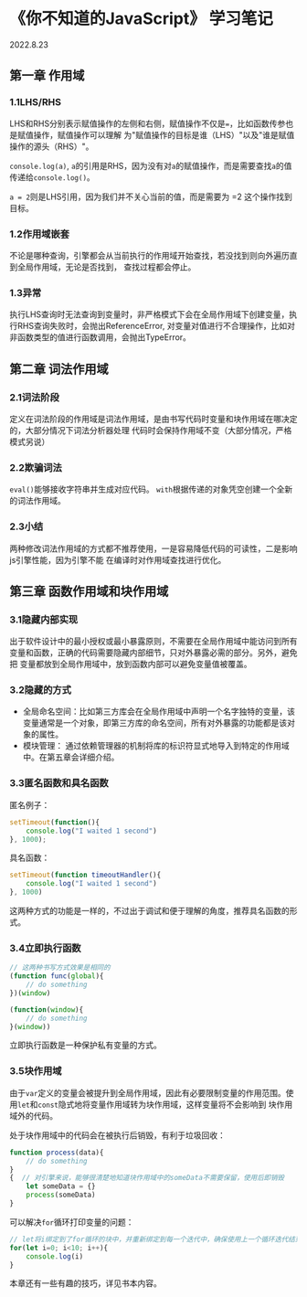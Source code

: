 # 《你不知道的JavaScript》 学习笔记

2022.8.23

## 第一章 作用域

### 1.1LHS/RHS

LHS和RHS分别表示赋值操作的左侧和右侧，赋值操作不仅是`=`，比如函数传参也是赋值操作，赋值操作可以理解
为"赋值操作的目标是谁（LHS）"以及"谁是赋值操作的源头（RHS）"。

`console.log(a)`, `a`的引用是RHS，因为没有对`a`的赋值操作，而是需要查找`a`的值传递给`console.log()`。

`a = 2`则是LHS引用，因为我们并不关心当前的值，而是需要为 =2 这个操作找到目标。

### 1.2作用域嵌套

不论是哪种查询，引擎都会从当前执行的作用域开始查找，若没找到则向外遍历直到全局作用域，无论是否找到，
查找过程都会停止。

### 1.3异常

执行LHS查询时无法查询到变量时，非严格模式下会在全局作用域下创建变量，执行RHS查询失败时，会抛出ReferenceError,
对变量对值进行不合理操作，比如对非函数类型的值进行函数调用，会抛出TypeError。

## 第二章 词法作用域

### 2.1词法阶段

定义在词法阶段的作用域是词法作用域，是由书写代码时变量和块作用域在哪决定的，大部分情况下词法分析器处理
代码时会保持作用域不变（大部分情况，严格模式另说）

### 2.2欺骗词法

`eval()`能够接收字符串并生成对应代码。
`with`根据传递的对象凭空创建一个全新的词法作用域。

### 2.3小结

两种修改词法作用域的方式都不推荐使用，一是容易降低代码的可读性，二是影响js引擎性能，因为引擎不能
在编译时对作用域查找进行优化。

## 第三章 函数作用域和块作用域

### 3.1隐藏内部实现

出于软件设计中的最小授权或最小暴露原则，不需要在全局作用域中能访问到所有变量和函数，正确的代码需要隐藏内部细节，只对外暴露必需的部分。另外，避免把
变量都放到全局作用域中，放到函数内部可以避免变量值被覆盖。

### 3.2隐藏的方式
+ 全局命名空间：比如第三方库会在全局作用域中声明一个名字独特的变量，该变量通常是一个对象，即第三方库的命名空间，所有对外暴露的功能都是该对象的属性。
+ 模块管理： 通过依赖管理器的机制将库的标识符显式地导入到特定的作用域中。在第五章会详细介绍。

### 3.3匿名函数和具名函数

匿名例子：
```javascript
setTimeout(function(){
    console.log("I waited 1 second")
}, 1000);
```

具名函数：   
```javascript
setTimeout(function timeoutHandler(){
    console.log("I waited 1 second")
}, 1000)
```

这两种方式的功能是一样的，不过出于调试和便于理解的角度，推荐具名函数的形式。

### 3.4立即执行函数

```javascript
// 这两种书写方式效果是相同的
(function func(global){
    // do something
})(window)

(function(window){
    // do something
}(window))
```

立即执行函数是一种保护私有变量的方式。

### 3.5块作用域

由于`var`定义的变量会被提升到全局作用域，因此有必要限制变量的作用范围。使用`let`和`const`隐式地将变量作用域转为块作用域，这样变量将不会影响到
块作用域外的代码。

处于块作用域中的代码会在被执行后销毁，有利于垃圾回收：
```javascript
function process(data){
    // do something
}
{  // 对引擎来说，能够很清楚地知道块作用域中的someData不需要保留，使用后即销毁
    let someData = {}
    process(someData)
}
```

可以解决`for`循环打印变量的问题：

```javascript
// let将i绑定到了for循环的块中，并重新绑定到每一个迭代中，确保使用上一个循环迭代结束时的值重新进行赋值
for(let i=0; i<10; i++){ 
    console.log(i)
}
```

本章还有一些有趣的技巧，详见书本内容。



